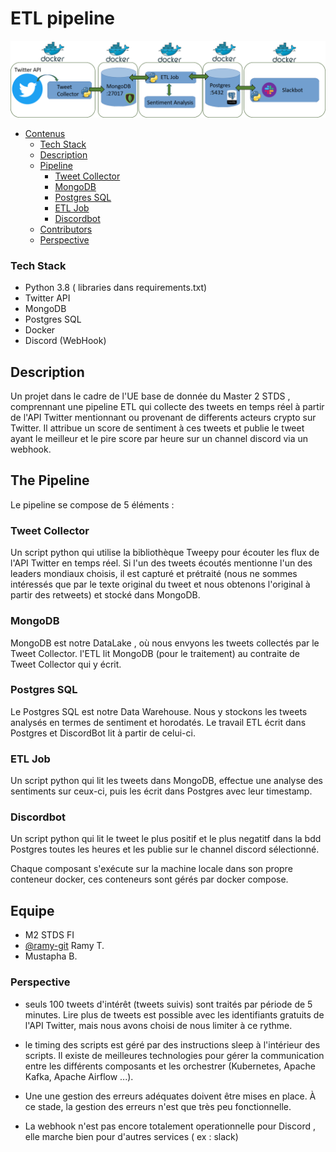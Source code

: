 # ETL pipeline

![Pipeline-Diagram](https://github.com/AlphanAksoyoglu/tweeter-etl-pipeline/blob/main/tweet_collector.png?raw=true)

- [Contenus]()
  * [Tech Stack](#tech-stack)
  * [Description](#description)
  * [Pipeline](#pipeline)
    + [Tweet Collector](#tweet-collector)
    + [MongoDB](#mongodb)
    + [Postgres SQL](#postgres-sql)
    + [ETL Job](#etl-job)
    + [Discordbot](#Discordbot)
  * [Contributors](#contributors)
  * [Perspective](#perspective)

### Tech Stack
- Python 3.8 ( libraries dans requirements.txt)
- Twitter API
- MongoDB
- Postgres SQL
- Docker
- Discord (WebHook)


## Description
Un projet dans le cadre de l'UE base de donnée du Master 2 STDS , comprennant une pipeline ETL qui collecte des tweets en temps réel à partir de l'API Twitter mentionnant ou provenant de differents acteurs crypto sur Twitter. Il attribue un score de sentiment à ces tweets et publie le tweet ayant le meilleur et le pire score par heure sur un channel discord via un webhook.

## The Pipeline 

Le pipeline se compose de 5 éléments :

### Tweet Collector

Un script python qui utilise la bibliothèque Tweepy pour écouter les flux de l'API Twitter en temps réel. Si l'un des tweets écoutés mentionne l'un des leaders mondiaux choisis, il est capturé et prétraité (nous ne sommes intéressés que par le texte original du tweet et nous obtenons l'original à partir des retweets) et stocké dans MongoDB.

### MongoDB

MongoDB est notre DataLake , où nous envyons les tweets collectés par le Tweet Collector. l'ETL lit MongoDB (pour le traitement) au contraite de  Tweet Collector qui y écrit. 

### Postgres SQL

Le Postgres SQL est notre Data Warehouse. Nous y stockons les tweets analysés en termes de sentiment et horodatés. Le travail ETL écrit dans Postgres et DiscordBot lit à partir de celui-ci. 

### ETL Job

Un script python qui lit les tweets dans MongoDB, effectue une analyse des sentiments sur ceux-ci, puis les écrit dans Postgres avec leur timestamp.

### Discordbot

Un script python qui lit le tweet le plus positif et le plus negatitf dans la bdd Postgres toutes les heures et les publie sur le channel discord sélectionné.

Chaque composant s'exécute sur la machine locale dans son propre conteneur docker, ces conteneurs sont gérés par docker compose.

## Equipe
- M2 STDS FI 
- <a href="https://github.com/ramy-git">@ramy-git</a> Ramy T.
- Mustapha B.


### Perspective

-  seuls 100 tweets d'intérêt (tweets suivis) sont traités par période de 5 minutes. Lire plus de tweets est possible avec les identifiants gratuits de l'API Twitter, mais nous avons choisi de nous limiter à ce rythme.

- le timing des scripts est géré par des instructions sleep à l'intérieur des scripts. Il existe de meilleures technologies pour gérer la communication entre les différents composants et les orchestrer (Kubernetes, Apache Kafka, Apache Airflow ...). 

-  Une une gestion des erreurs adéquates doivent être mises en place. À ce stade, la gestion des erreurs n'est que très peu fonctionnelle.

- La webhook n'est pas encore totalement operationnelle pour Discord , elle marche bien pour d'autres services ( ex : slack)


